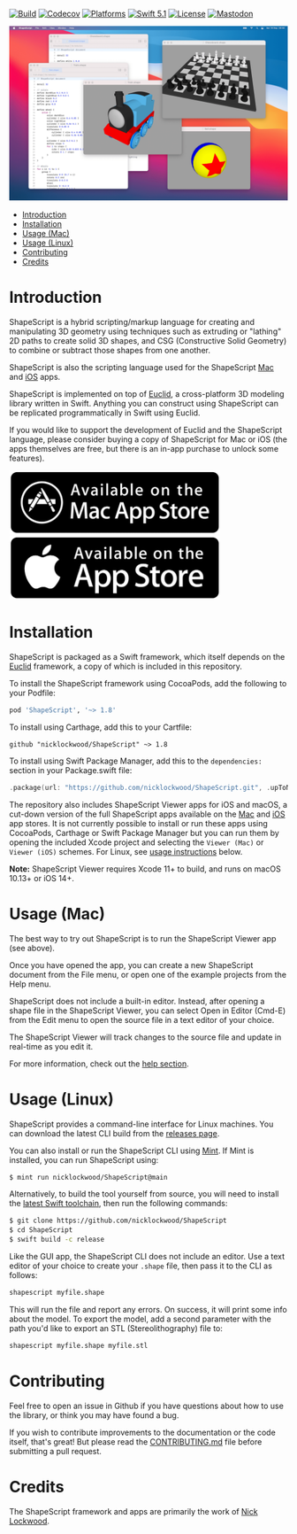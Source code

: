 [![Build](https://github.com/nicklockwood/ShapeScript/actions/workflows/build.yml/badge.svg)](https://github.com/nicklockwood/ShapeScript/actions/workflows/build.yml)
[![Codecov](https://codecov.io/gh/nicklockwood/ShapeScript/graphs/badge.svg)](https://codecov.io/gh/nicklockwood/ShapeScript)
[![Platforms](https://img.shields.io/badge/platforms-iOS%20|%20Mac%20|%20Linux-lightgray.svg)]()
[![Swift 5.1](https://img.shields.io/badge/swift-5.1-red.svg?style=flat)](https://developer.apple.com/swift)
[![License](https://img.shields.io/badge/license-MIT-lightgrey.svg)](https://opensource.org/licenses/MIT)
[![Mastodon](https://img.shields.io/badge/mastodon-@nicklockwood@mastodon.social-636dff.svg)](https://mastodon.social/@nicklockwood)

![Screenshot](images/Screenshot.jpg?raw=true)

- [Introduction](#introduction)
- [Installation](#installation)
- [Usage (Mac)](#usage-mac)
- [Usage (Linux)](#usage-linux)
- [Contributing](#contributing)
- [Credits](#credits)

# Introduction

ShapeScript is a hybrid scripting/markup language for creating and manipulating 3D geometry using techniques such as extruding or "lathing" 2D paths to create solid 3D shapes, and CSG (Constructive Solid Geometry) to combine or subtract those shapes from one another.

ShapeScript is also the scripting language used for the ShapeScript [Mac](https://apps.apple.com/app/id1441135869) and [iOS](https://apps.apple.com/app/id1606439346) apps.

ShapeScript is implemented on top of [Euclid](https://github.com/nicklockwood/Euclid), a cross-platform 3D modeling library written in Swift. Anything you can construct using ShapeScript can be replicated programmatically in Swift using Euclid.

If you would like to support the development of Euclid and the ShapeScript language, please consider buying a copy of ShapeScript for Mac or iOS (the apps themselves are free, but there is an in-app purchase to unlock some features).

[<img alt="Mac App Store" height="115" src="images/mac-app-store-badge.png?raw=true"/>](https://apps.apple.com/app/id1441135869)
[<img alt="App Store" height="115" src="images/app-store-badge.png?raw=true"/>](https://apps.apple.com/app/id1606439346)

# Installation

ShapeScript is packaged as a Swift framework, which itself depends on the [Euclid](https://github.com/nicklockwood/Euclid) framework, a copy of which is included in this repository.

To install the ShapeScript framework using CocoaPods, add the following to your Podfile:

```ruby
pod 'ShapeScript', '~> 1.8'
```

To install using Carthage, add this to your Cartfile:

```ogdl
github "nicklockwood/ShapeScript" ~> 1.8
```

To install using Swift Package Manager, add this to the `dependencies:` section in your Package.swift file:

```swift
.package(url: "https://github.com/nicklockwood/ShapeScript.git", .upToNextMinor(from: "1.8.0")),
```

The repository also includes ShapeScript Viewer apps for iOS and macOS, a cut-down version of the full ShapeScript apps available on the [Mac](https://apps.apple.com/app/id1441135869) and [iOS](https://apps.apple.com/app/id1606439346) app stores. It is not currently possible to install or run these apps using CocoaPods, Carthage or Swift Package Manager but you can run them by opening the included Xcode project and selecting the `Viewer (Mac)` or `Viewer (iOS)` schemes. For Linux, see [usage instructions](#usage-linux) below.

**Note:** ShapeScript Viewer requires Xcode 11+ to build, and runs on macOS 10.13+ or iOS 14+.

# Usage (Mac)

The best way to try out ShapeScript is to run the ShapeScript Viewer app (see above).

Once you have opened the app, you can create a new ShapeScript document from the File menu, or open one of the example projects from the Help menu.

ShapeScript does not include a built-in editor. Instead, after opening a shape file in the ShapeScript Viewer, you can select Open in Editor (Cmd-E) from the Edit menu to open the source file in a text editor of your choice.

The ShapeScript Viewer will track changes to the source file and update in real-time as you edit it.

For more information, check out the [help section](docs/index.md).

# Usage (Linux)

ShapeScript provides a command-line interface for Linux machines. You can download the latest CLI build from the [releases page](https://github.com/nicklockwood/ShapeScript/releases).

You can also install or run the ShapeScript CLI using [Mint](https://github.com/yonaskolb/Mint). If Mint is installed, you can run ShapeScript using:

```bash
$ mint run nicklockwood/ShapeScript@main
```

Alternatively, to build the tool yourself from source, you will need to install the [latest Swift toolchain](https://www.swift.org/download/), then run the following commands:

```bash
$ git clone https://github.com/nicklockwood/ShapeScript
$ cd ShapeScript
$ swift build -c release
```

Like the GUI app, the ShapeScript CLI does not include an editor. Use a text editor of your choice to create your `.shape` file, then pass it to the CLI as follows:

```bash
shapescript myfile.shape
```

This will run the file and report any errors. On success, it will print some info about the model. To export the model, add a second parameter with the path you'd like to export an STL (Stereolithography) file to:

```bash
shapescript myfile.shape myfile.stl
```

# Contributing

Feel free to open an issue in Github if you have questions about how to use the library, or think you may have found a bug.

If you wish to contribute improvements to the documentation or the code itself, that's great! But please read the [CONTRIBUTING.md](CONTRIBUTING.md) file before submitting a pull request.

# Credits

The ShapeScript framework and apps are primarily the work of [Nick Lockwood](https://github.com/nicklockwood).
